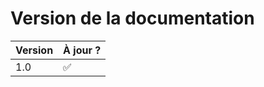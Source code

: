 # Version de la documentation

| Version               | À jour ?           |
| --------------------- | ------------------ |
| 1.0                   | :white_check_mark: |
